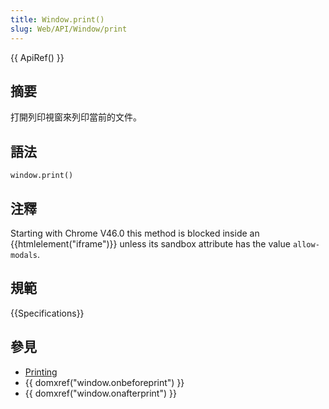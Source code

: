```yaml
---
title: Window.print()
slug: Web/API/Window/print
---
```


{{ ApiRef() }}

## 摘要

打開列印視窗來列印當前的文件。

## 語法

```plain
window.print()
```

## 注釋

Starting with Chrome V46.0 this method is blocked inside an {{htmlelement("iframe")}} unless its sandbox attribute has the value `allow-modals`.

## 規範

{{Specifications}}

## 參見

- [Printing](/zh-TW/Printing)
- {{ domxref("window.onbeforeprint") }}
- {{ domxref("window.onafterprint") }}
